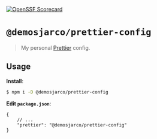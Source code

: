 [![OpenSSF Scorecard](https://api.securityscorecards.dev/projects/github.com/demosjarco/prettier-config/badge)](https://securityscorecards.dev/viewer/?uri=github.com/demosjarco/prettier-config)
# `@demosjarco/prettier-config`

> My personal [Prettier](https://prettier.io) config.

## Usage

**Install**:

```bash
$ npm i -D @demosjarco/prettier-config
```

**Edit `package.json`**:

```jsonc
{
	// ...
	"prettier": "@demosjarco/prettier-config"
}
```
